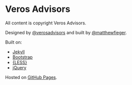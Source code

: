 Veros Advisors
==============

All content is copyright Veros Advisors.

Designed by [@verosadvisors](http://verosadvisors.com) and built by [@matthewfieger](http://twitter.com/matthewfieger).

Built on:
* [Jekyll](http://jekyllrb.com/)
* [Bootstrap](http://getbootstrap.com/)
* [{LESS}](http://www.lesscss.org/)
* [jQuery](http://jquery.com/)

Hosted on [GitHub Pages](http://pages.github.com/).